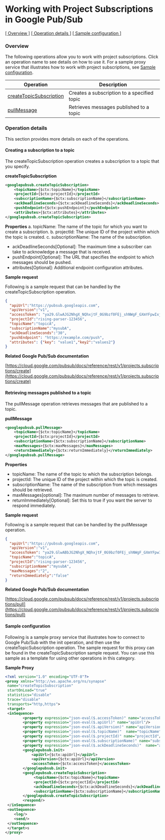 # Working with Project Subscriptions in Google Pub/Sub

[[  Overview ]](#overview)  [[ Operation details ]](#operation-details)  [[  Sample configuration  ]](#sample-configuration)

### Overview 

The following operations allow you to work with project subscriptions. Click an operation name to see details on how to use it.
For a sample proxy service that illustrates how to work with project subscriptions, see [Sample configuration](#sample-configuration).

| Operation        | Description |
| ------------- |-------------|
| [createTopicSubscription](#creating-a-subscription-to-a-topic)    | Creates a subscription to a specified topic |
| [pullMessage](#retrieving-messages-published-to-a-topic)      | Retrieves messages published to a topic     |

### Operation details

This section provides more details on each of the operations.

#### Creating a subscription to a topic
The createTopicSubscription operation creates a subscription to a topic that you specify.

**createTopicSubscription**
```xml
<googlepubsub.createTopicSubscription>
    <topicName>{$ctx:topicName}</topicName>
    <projectId>{$ctx:projectId}</projectId>
    <subscriptionName>{$ctx:subscriptionName}</subscriptionName>
    <ackDeadlineSeconds>{$ctx:ackDeadlineSeconds}</ackDeadlineSeconds>
    <pushEndpoint>{$ctx:pushEndpoint}</pushEndpoint>
    <attributes>{$ctx:attributes}</attributes>
</googlepubsub.createTopicSubscription>
```

**Properties**
a. topicName: The name of the topic for which you want to create a subscription.
b. projectId: The unique ID of the project within which the topic is created.
c. subscriptionName: The name of the subscription.
* ackDeadlineSeconds[Optional]: The maximum time a subscriber can take to acknowledge a message that is received.
* pushEndpoint[Optional]: The URL that specifies the endpoint to which messages should be pushed.
* attributes[Optional]: Additional endpoint configuration attributes.

**Sample request**

Following is a sample request that can be handled by the createTopicSubscription operation.

```json
{
  "apiUrl":"https://pubsub.googleapis.com",
  "apiVersion":"v1",
  "accessToken": "ya29.GlwAJG2NhgX_NQhxjtF_0G9bzf0FEj_shNWgF_GXmYFpwIxjeYQF0XQXukforOeyTAHoFfSQW0x-OrrZ2lj47Z6k6DAYZuUv3ZhJMl-ll4mvouAbc",
  "projectId":"rising-parser-123456",
  "topicName":"topicA",
  "subscriptionName":"mysubA",
  "ackDeadlineSeconds":"30",
  "pushEndpoint": "https://example.com/push",
  "attributes": {"key": "value1","key2":"values2"}
}
```

**Related Google Pub/Sub documentation**

[https://cloud.google.com/pubsub/docs/reference/rest/v1/projects.subscriptions/create](https://cloud.google.com/pubsub/docs/reference/rest/v1/projects.subscriptions/create)

#### Retrieving messages published to a topic

The pullMessage operation retrieves messages that are published to a topic. 

**pullMessage**
```xml
<googlepubsub.pullMessage>
    <topicName>{$ctx:topicName}</topicName>
    <projectId>{$ctx:projectId}</projectId>
    <subscriptionName>{$ctx:subscriptionName}</subscriptionName>
    <maxMessages>{$ctx:maxMessages}</maxMessages>
    <returnImmediately>{$ctx:returnImmediately}</returnImmediately>
</googlepubsub.pullMessage>
```

**Properties**
* topicName: The name of the topic to which the subscription belongs.
* projectId: The unique ID of the project within which the topic is created.
* subscriptionName: The name of the subscription from which messages should be retrieved.
* maxMessages[optional]: The maximum number of messages to retrieve.
* returnImmediately[Optional]: Set this to true if you want the server to respond immediately.

**Sample request**

Following is a sample request that can be handled by the pullMessage operation.

```json
{
  "apiUrl":"https://pubsub.googleapis.com",
  "apiVersion":"v1",
  "accessToken": "ya29.GlwABbJG2NhgX_NQhxjtF_0G9bzf0FEj_shNWgF_GXmYFpwIxjeYQF0XjcrJukforOeyTAHoFfSQW0x-OrrZ2lj47Z6k6DAYZuUv3ZhJMl-ll4mvouAbc",
  "topicName":"topicA",
  "projectId":"rising-parser-123456",
  "subscriptionName":"mysubA",
  "maxMessages":"2",
  "returnImmediately":"false"
}
```
**Related Google Pub/Sub documentation**

[https://cloud.google.com/pubsub/docs/reference/rest/v1/projects.subscriptions/pull](https://cloud.google.com/pubsub/docs/reference/rest/v1/projects.subscriptions/pull)

#### Sample configuration

Following is a sample proxy service that illustrates how to connect to Google Pub/Sub with the init operation, and then use the createTopicSubscription operation. The sample request for this proxy can be found in the createTopicSubscription sample request. You can use this sample as a template for using other operations in this category.

**Sample Proxy**
```xml
<?xml version="1.0" encoding="UTF-8"?>
<proxy xmlns="http://ws.apache.org/ns/synapse"
 name="createTopicSubscription"
 startOnLoad="true"
 statistics="disable"
 trace="disable"
 transports="http,https">
 <target>
 <inSequence>
        <property expression="json-eval($.accessToken)" name="accessToken"/>
        <property expression="json-eval($.apiUrl)" name="apiUrl"/>
        <property expression="json-eval($.apiVersion)" name="apiVersion"/>
        <property expression="json-eval($.topicName)"  name="topicName"/>
        <property expression="json-eval($.projectId)" name="projectId"/>
        <property expression="json-eval($.subscriptionName)" name="subscriptionName"/>
        <property expression="json-eval($.ackDeadlineSeconds)"  name="ackDeadlineSeconds"/>
        <googlepubsub.init>
            <apiUrl>{$ctx:apiUrl}</apiUrl>
            <apiVersion>{$ctx:apiUrl}</apiVersion>
            <accessToken>{$ctx:accessToken}</accessToken>
        </googlepubsub.init>
        <googlepubsub.createTopicSubscription>
             <topicName>{$ctx:topicName}</topicName>
             <projectId>{$ctx:projectId}</projectId>
             <ackDeadlineSeconds>{$ctx:ackDeadlineSeconds}</ackDeadlineSeconds>
             <subscriptionName>{$ctx:subscriptionName}</subscriptionName>
        </googlepubsub.createTopicSubscription>
        <respond/>
 </inSequence>
 <outSequence>
    <log/>
    <send/>
 </outSequence>
 </target>s
</proxy>
```
